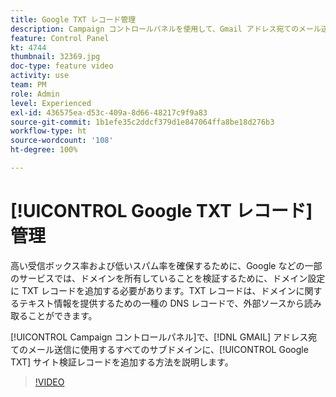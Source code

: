 ```yaml
---
title: Google TXT レコード管理
description: Campaign コントロールパネルを使用して、Gmail アドレス宛てのメール送信に使用するサブドメインに、Google TXT サイト検証レコードを追加する方法を説明します。
feature: Control Panel
kt: 4744
thumbnail: 32369.jpg
doc-type: feature video
activity: use
team: PM
role: Admin
level: Experienced
exl-id: 436575ea-d53c-409a-8d66-48217c9f9a83
source-git-commit: 1b1efe35c2ddcf379d1e847064ffa8be18d276b3
workflow-type: ht
source-wordcount: '108'
ht-degree: 100%

---
```


# [!UICONTROL Google TXT レコード]管理

高い受信ボックス率および低いスパム率を確保するために、Google などの一部のサービスでは、ドメインを所有していることを検証するために、ドメイン設定に TXT レコードを追加する必要があります。TXT レコードは、ドメインに関するテキスト情報を提供するための一種の DNS レコードで、外部ソースから読み取ることができます。

[!UICONTROL Campaign コントロールパネル]で、[!DNL GMAIL] アドレス宛てのメール送信に使用するすべてのサブドメインに、[!UICONTROL Google TXT] サイト検証レコードを追加する方法を説明します。

>[!VIDEO](https://video.tv.adobe.com/v/32369?quality=12&learn=0n)

